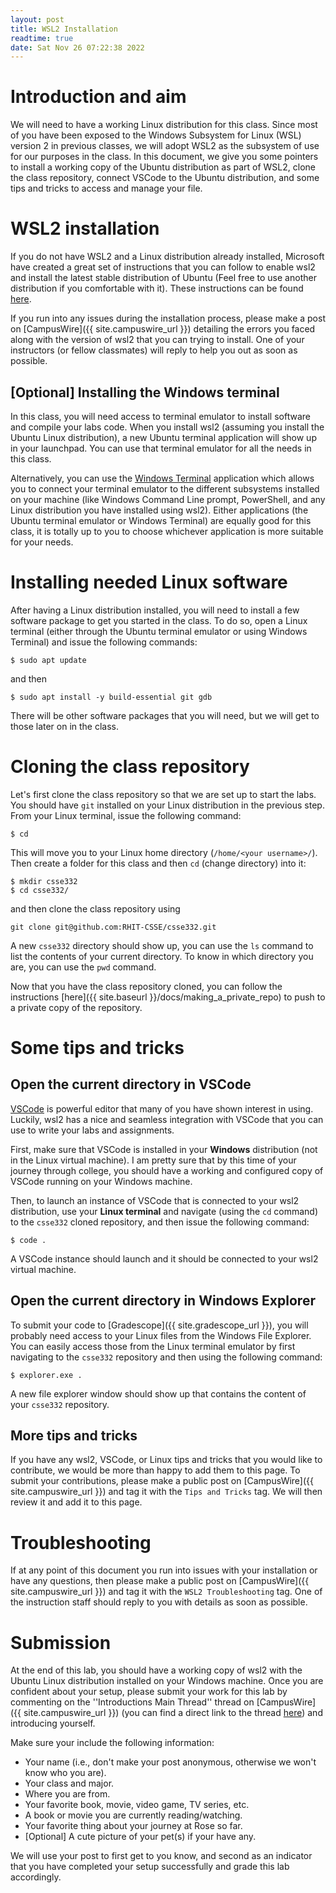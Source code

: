 ```yaml
---
layout: post
title: WSL2 Installation
readtime: true
date: Sat Nov 26 07:22:38 2022 
---
```


# Introduction and aim

We will need to have a working Linux distribution for this class. Since most of
you have been exposed to the Windows Subsystem for Linux (WSL) version 2 in
previous classes, we will adopt WSL2 as the subsystem of use for our purposes in
the class. In this document, we give you some pointers to install a working copy
of the Ubuntu distribution as part of WSL2, clone the class repository, connect
VSCode to the Ubuntu distribution, and some tips and tricks to access and manage
your file. 

# WSL2 installation

If you do not have WSL2 and a Linux distribution already installed, Microsoft
have created a great set of instructions that you can follow to enable wsl2 and
install the latest stable distribution of Ubuntu (Feel free to use another
distribution if you comfortable with it). These instructions can be found
[here](https://learn.microsoft.com/en-us/windows/wsl/install).

If you run into any issues during the installation process, please make a post
on [CampusWire]({{ site.campuswire_url }}) detailing the errors you faced along
with the version of wsl2 that you can trying to install. One of your instructors
(or fellow classmates) will reply to help you out as soon as possible. 

## [Optional] Installing the Windows terminal

In this class, you will need access to terminal emulator to install software and
compile your labs code. When you install wsl2 (assuming you install the Ubuntu
Linux distribution), a new Ubuntu terminal application will show up in your
launchpad. You can use that terminal emulator for all the needs in this class. 

Alternatively, you can use the [Windows
Terminal](https://learn.microsoft.com/en-us/windows/terminal/install)
application which allows you to connect your terminal emulator to the different
subsystems installed on your machine (like Windows Command Line prompt,
PowerShell, and any Linux distribution you have installed using wsl2). Either
applications (the Ubuntu terminal emulator or Windows Terminal) are equally good
for this class, it is totally up to you to choose whichever application is more
suitable for your needs. 

# Installing needed Linux software

After having a Linux distribution installed, you will need to install a few
software package to get you started in the class. To do so, open a Linux
terminal (either through the Ubuntu terminal emulator or using Windows Terminal)
and issue the following commands:
```shell
$ sudo apt update
```
and then
```shell
$ sudo apt install -y build-essential git gdb
```

There will be other software packages that you will need, but we will get to
those later on in the class. 

# Cloning the class repository

Let's first clone the class repository so that we are set up to start the labs.
You should have `git` installed on your Linux distribution in the previous step.
From your Linux terminal, issue the following command:
```shell
$ cd
```
This will move you to your Linux home directory (`/home/<your username>/`). Then
create a folder for this class and then `cd` (change directory) into it:
```shell
$ mkdir csse332
$ cd csse332/
```
and then clone the class repository using
```shell
git clone git@github.com:RHIT-CSSE/csse332.git
```
A new `csse332` directory should show up, you can use the `ls` command to list
the contents of your current directory. To know in which directory you are, you
can use the `pwd` command. 

Now that you have the class repository cloned, you can follow the instructions
[here]({{ site.baseurl }}/docs/making_a_private_repo) to push to a private copy
of the repository. 

# Some tips and tricks

## Open the current directory in VSCode

[VSCode](https://code.visualstudio.com/) is powerful editor that many of you
have shown interest in using.  Luckily, wsl2 has a nice and seamless integration
with VSCode that you can use to write your labs and assignments. 

First, make sure that VSCode is installed in your **Windows** distribution (not
in the Linux virtual machine). I am pretty sure that by this time of your
journey through college, you should have a working and configured copy of VSCode
running on your Windows machine. 

Then, to launch an instance of VSCode that is connected to your wsl2
distribution, use your **Linux terminal** and navigate (using the `cd` command)
to the `csse332` cloned repository, and then issue the following command:
```shell
$ code .
```
A VSCode instance should launch and it should be connected to your wsl2
virtual machine. 

## Open the current directory in Windows Explorer

To submit your code to [Gradescope]({{ site.gradescope_url }}), you will
probably need access to your Linux files from the Windows File Explorer. You can
easily access those from the Linux terminal emulator by first navigating to the
`csse332` repository and then using the following command:
```shell
$ explorer.exe .
```
A new file explorer window should show up that contains the content of your
`csse332` repository. 

## More tips and tricks

If you have any wsl2, VSCode, or Linux tips and tricks that you would like to
contribute, we would be more than happy to add them to this page. To submit your
contributions, please make a public post on [CampusWire]({{ site.campuswire_url
}}) and tag it with the `Tips and Tricks` tag. We will then review it and add it
to this page.

# Troubleshooting

If at any point of this document you run into issues with your installation or
have any questions, then please make a public post on [CampusWire]({{
  site.campuswire_url }}) and tag it with the `WSL2 Troubleshooting` tag. One of
the instruction staff should reply to you with details as soon as possible. 

# Submission

At the end of this lab, you should have a working copy of wsl2 with the Ubuntu
Linux distribution installed on your Windows machine. Once you are confident
about your setup, please submit your work for this lab by commenting on the
''Introductions Main Thread'' thread on [CampusWire]({{ site.campuswire_url }})
(you can find a direct link to the thread
[here](https://campuswire.com/c/G0EB73CA1/feed/1)) and introducing yourself.

Make sure your include the following information:
- Your name (i.e., don't make your post anonymous, otherwise we won't know who
  you are). 
- Your class and major. 
- Where you are from. 
- Your favorite book, movie, video game, TV series, etc.
- A book or movie you are currently reading/watching. 
- Your favorite thing about your journey at Rose so far.
- [Optional] A cute picture of your pet(s) if your have any. 

We will use your post to first get to you know, and second as an indicator that
you have completed your setup successfully and grade this lab accordingly.

